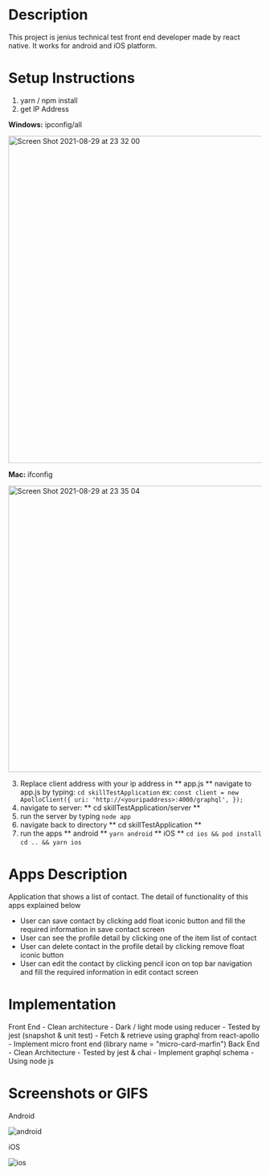 # Description
  This project is jenius technical test front end developer made by react native. It works for android and iOS platform.

# Setup Instructions 
  1. yarn / npm install
  2. get IP Address 
     
**Windows:** 
ipconfig/all

<img width="651" alt="Screen Shot 2021-08-29 at 23 32 00" src="https://user-images.githubusercontent.com/33171451/131258137-12cd0519-3a86-4675-98bc-36ecf51227b0.png">
     
**Mac:**
ifconfig

<img width="570" alt="Screen Shot 2021-08-29 at 23 35 04" src="https://user-images.githubusercontent.com/33171451/131258141-8d81d519-a533-4860-b7e7-c6d21c5a86cf.png">

  3. Replace client address with your ip address in ** app.js **
     navigate to app.js by typing: `cd skillTestApplication`
     ex: 
     `const client = new ApolloClient({
        uri: 'http://<youripaddress>:4000/graphql',
      });`
  4. navigate to server: ** cd skillTestApplication/server **
  5. run the server by typing `node app`
  6. navigate back to directory ** cd skillTestApplication **
  7. run the apps
     ** android **
     `yarn android`
     ** iOS **
     `cd ios && pod install`
     `cd .. && yarn ios`   

# Apps Description
  Application that shows a list of contact. The detail of functionality of this apps explained below
  - User can save contact by clicking add float iconic button and fill the required information in save contact screen
  - User can see the profile detail by clicking one of the item list of contact
  - User can delete contact in the profile detail by clicking remove float iconic button
  - User can edit the contact by clicking pencil icon on top bar navigation and fill the required information in edit contact screen

# Implementation
  Front End
    - Clean architecture
    - Dark / light mode using reducer
    - Tested by jest (snapshot & unit test)
    - Fetch & retrieve using graphql from react-apollo
    - Implement micro front end (library name = "micro-card-marfin")
  Back End
    - Clean Architecture
    - Tested by jest & chai
    - Implement graphql schema
    - Using node js

# Screenshots or GIFS
  Android


   ![android](https://user-images.githubusercontent.com/33171451/145721349-cacba423-0700-4cea-90dc-d0f72f69b418.gif)

  iOS


   ![ios](https://user-images.githubusercontent.com/33171451/145721403-db92390c-848b-4ac0-9d5c-c8b8957a4b75.gif)

